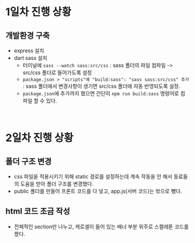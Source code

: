 # 1일차 진행 상황

## 개발환경 구축

- express 설치
- dart sass 설치
  - 터미널에 `sass --watch sass:src/css` : sass 폴더의 파일 컴파일 -> src/css 폴더로 들어가도록 설정
  - `package.json > "scripts"에 "build:sass": "sass sass:src/css" 추가` : sass 폴더에서 변경사항이 생기면 src/css 폴더에 자동 반영되도록 설정.
  - `package.json`에 추가까지 했으면 간단히 `npm run build:sass` 명령어로 컴파일 할 수 있다.

<br>

# 2일차 진행 상황

## 폴더 구조 변경

- css 파일을 적용시키기 위해 static 경로를 설정하는데 계속 작동을 안 해서 동료들의 도움을 받아 폴더 구조를 변경했다.
- public 폴더를 만들어 프론트 코드를 다 넣고, app.js(서버 코드)는 밖으로 뺐다.

## html 코드 조금 작성

- 전체적인 section만 나누고, 캐로셀이 들어 있는 배너 부분 위주로 스켈레톤 코드를 짰다.

